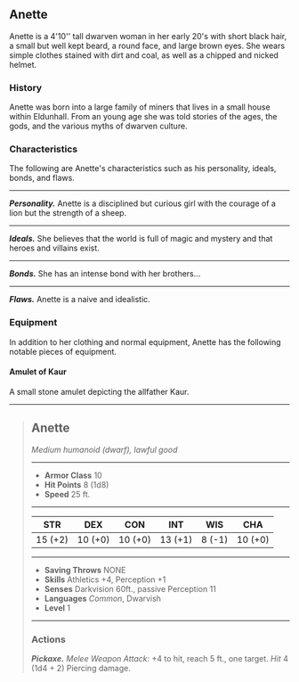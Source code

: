 ## Anette
Anette is a 4'10'' tall dwarven woman in her early 20's with short black hair, a small but well kept beard, a round face, and large brown eyes. She wears simple clothes stained with dirt and coal, as well as a chipped and nicked helmet.

### History
Anette was born into a large family of miners that lives in a small house within Eldunhall. From an young age she was told stories of the ages, the gods, and the various myths of dwarven culture.


### Characteristics
The following are Anette's characteristics such as his personality, ideals, bonds, and flaws.
___
***Personality.***
Anette is a disciplined but curious girl with the courage of a lion but the strength of a sheep.

___
***Ideals.***
She believes that the world is full of magic and mystery and that heroes and villains exist.

___
***Bonds.***
She has an intense bond with her brothers...
___
***Flaws.***
Anette is a naive and idealistic.


### Equipment
In addition to her clothing and normal equipment, Anette has the following notable pieces of equipment.

#### Amulet of Kaur
A small stone amulet depicting the allfather Kaur.


___
> ## Anette
>*Medium humanoid (dwarf), lawful good*
> ___
> - **Armor Class** 10
> - **Hit Points** 8 (1d8)
> - **Speed** 25 ft.
>___
>|   STR   |   DEX   |   CON   |   INT   |   WIS   |   CHA   |
>|:-------:|:-------:|:-------:|:-------:|:-------:|:-------:|
>| 15 (+2) | 10 (+0) | 10 (+0) | 13 (+1) |  8 (-1) | 10 (+0) |
>___
> - **Saving Throws** NONE
> - **Skills** Athletics +4, Perception +1
> - **Senses** Darkvision 60ft., passive Perception 11
> - **Languages** *Common*, Dwarvish
> - **Level** 1
> ___
>
>
> ### Actions
> ***Pickaxe.*** *Melee Weapon Attack:* +4 to hit, reach 5 ft., one target. *Hit* 4 (1d4 + 2) Piercing damage. 
>

